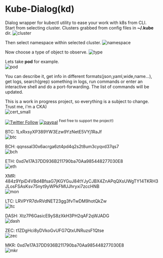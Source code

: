 # Kube-Dialog(kd)

Dialog wrapper for kubectl utility to ease your work with k8s from CLI.</br>
Start from selecting cluster. Clusters grabbed from config files in <b>~/.kube</b> dir.
![cluster](https://user-images.githubusercontent.com/18072680/120538973-cb479c00-c3ef-11eb-8d33-8a8353a936b4.png)

Then select namespace within selected cluster.
![namespace](https://user-images.githubusercontent.com/18072680/120538971-caaf0580-c3ef-11eb-867c-d846f3b43fdc.png)

Now choose a type of object to observe.
![type](https://user-images.githubusercontent.com/18072680/120538962-c682e800-c3ef-11eb-9a96-685ef48d5d2f.png)

Lets take <b>pod</b> for example.</br>
![pod](https://user-images.githubusercontent.com/18072680/120538940-c1259d80-c3ef-11eb-8d7d-bd61a4ef7f3b.png)

You can describe it, get info in different formats(json,yaml,wide,name...), get logs, search(grep) something in logs,
run commands or enter an interactive shell and do a port-forwarding. The list of commands will be updated.

This is a work in progress project, so everything is a subject to change.</br>
Trust me, i'm a CKA)</br>
![cert_small](https://user-images.githubusercontent.com/18072680/181010960-dcd27a73-30b6-49c4-aaf2-3efbc6c6760d.png)

[![Twitter Follow](https://img.shields.io/twitter/follow/Vaniacer?style=social)](https://twitter.com/Vaniacer)
[![paypal](https://img.shields.io/badge/Donate-PayPal-green.svg)](https://paypal.me/sshto?locale.x=en_US) <sup>Feel free to support the project!)</sup>
</br>

BTC: 1LxRxsyXP389YW3Ezw9YzNetE5VYj1RaJf</br>
![btc](https://user-images.githubusercontent.com/18072680/106382955-f2f00e80-63d3-11eb-9316-b6653225820c.png)

BCH: qqnssal30x6acrga6zt4pd4q2s2t8um3cyqvd37qs7</br>
![bch](https://user-images.githubusercontent.com/18072680/108552897-fd326800-7302-11eb-8ae7-97eb0cc81d5e.png)

ETH: 0xd7e17A37DD936B211790ba70Aa985448277030E8</br>
![eth](https://user-images.githubusercontent.com/18072680/106382951-f2577800-63d3-11eb-8c01-f7ade514fb58.png)

XMR: 484z9YpiD4VBd4BfsaG7jKGYGuJ84tYJyCJBX4ZnAPqQXsUWgTY14TKRH3JLosFSAsKsv75nyt9yWPkFMUJhryxi7zccHNB</br>
![mon](https://user-images.githubusercontent.com/18072680/106383275-15832700-63d6-11eb-87d5-8b9f4ba08c40.png)

LTC: LRVPYR7dvRVdNET23gg3fvTwDM9hotQkZw</br>
![ltc](https://user-images.githubusercontent.com/18072680/106383361-7a3e8180-63d6-11eb-9239-48b6d80c3c4b.png)

DASH: Xtz7P6GasicE9yS8zXkH3PH2qAF2qWJADG</br>
![dash](https://user-images.githubusercontent.com/18072680/108553387-a11c1380-7303-11eb-9560-81f0deec2fbc.png)

ZEC: t1ZDgHci8yDVkoGvUFG7QtxUNRuzsF1Qtse</br>
![zec](https://user-images.githubusercontent.com/18072680/108553595-f7895200-7303-11eb-9ca8-17d1c81df7eb.png)

MKR: 0xd7e17A37DD936B211790ba70Aa985448277030E8</br>
![mkr](https://user-images.githubusercontent.com/18072680/108553822-4505bf00-7304-11eb-9db9-0833141e36c9.png)
